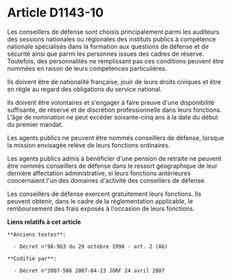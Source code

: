 # Article D1143-10

Les conseillers de défense sont choisis principalement parmi les auditeurs des sessions nationales ou régionales des
instituts publics à compétence nationale spécialisés dans la formation aux questions de défense et de sécurité ainsi que
parmi les personnes issues des cadres de réserve. Toutefois, des personnalités ne remplissant pas ces conditions peuvent être
nommées en raison de leurs compétences particulières.

Ils doivent être de nationalité française, jouir de leurs droits civiques et être en règle au regard des obligations du
service national.

Ils doivent être volontaires et s'engager à faire preuve d'une disponibilité suffisante, de réserve et de discrétion
professionnelle dans leurs fonctions. L'âge de nomination ne peut excéder soixante-cinq ans à la date du début du premier
mandat.

Les agents publics ne peuvent être nommés conseillers de défense, lorsque la mission envisagée relève de leurs fonctions
ordinaires.

Les agents publics admis à bénéficier d'une pension de retraite ne peuvent être nommés conseillers de défense dans le ressort
géographique de leur dernière affectation administrative, si leurs fonctions antérieures concernaient l'un des domaines
d'activité des conseillers de défense.

Les conseillers de défense exercent gratuitement leurs fonctions. Ils peuvent obtenir, dans le cadre de la réglementation
applicable, le remboursement des frais exposés à l'occasion de leurs fonctions.

**Liens relatifs à cet article**

	**Anciens textes**:

	  - Décret n°98-963 du 29 octobre 1998 - art. 2 (Ab)

	**Codifié par**:

	  - Décret n°2007-586 2007-04-23 JORF 24 avril 2007

